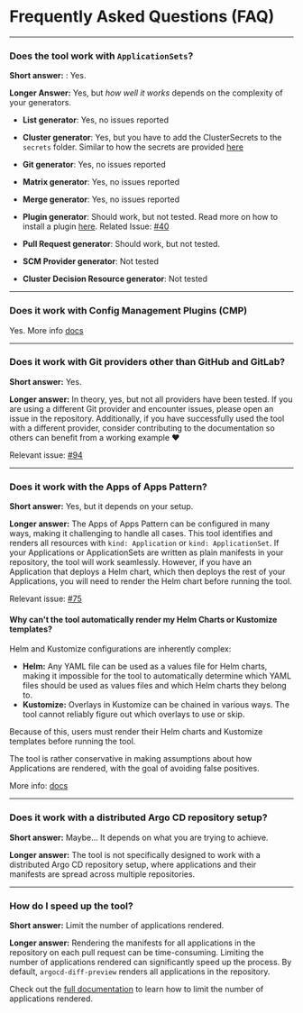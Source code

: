 # Frequently Asked Questions (FAQ)

---

### Does the tool work with `ApplicationSets`?

**Short answer:** : Yes.

**Longer Answer:** Yes, but _how well it works_ depends on the complexity of your generators.

- **List generator**:
  Yes, no issues reported

- **Cluster generator**:
  Yes, but you have to add the ClusterSecrets to the `secrets` folder. Similar to how the secrets are provided [here](https://dag-andersen.github.io/argocd-diff-preview/github-actions-workflow)

- **Git generator**:
  Yes, no issues reported

- **Matrix generator**:
  Yes, no issues reported

- **Merge generator**:
  Yes, no issues reported

- **Plugin generator**: 
  Should work, but not tested. Read more on how to install a plugin [here](https://dag-andersen.github.io/argocd-diff-preview/custom-argo-cd-installation). Related Issue: [#40](https://github.com/dag-andersen/argocd-diff-preview/issues/40)

- **Pull Request generator**:
   Should work, but not tested.

- **SCM Provider generator**:
  Not tested

- **Cluster Decision Resource generator**:
  Not tested

---


### Does it work with Config Management Plugins (CMP)

Yes. More info [docs](https://dag-andersen.github.io/argocd-diff-preview/custom-argo-cd-installation)

---

### Does it work with Git providers other than GitHub and GitLab?

**Short answer:** Yes.

**Longer answer:** In theory, yes, but not all providers have been tested. If you are using a different Git provider and encounter issues, please open an issue in the repository. Additionally, if you have successfully used the tool with a different provider, consider contributing to the documentation so others can benefit from a working example ❤️

Relevant issue: [#94](https://github.com/dag-andersen/argocd-diff-preview/issues/94)

---

### Does it work with the Apps of Apps Pattern?

**Short answer:** Yes, but it depends on your setup.

**Longer answer:** The Apps of Apps Pattern can be configured in many ways, making it challenging to handle all cases. This tool identifies and renders all resources with `kind: Application` or `kind: ApplicationSet`. If your Applications or ApplicationSets are written as plain manifests in your repository, the tool will work seamlessly. However, if you have an Application that deploys a Helm chart, which then deploys the rest of your Applications, you will need to render the Helm chart before running the tool.

Relevant issue: [#75](https://github.com/dag-andersen/argocd-diff-preview/issues/75)

#### Why can't the tool automatically render my Helm Charts or Kustomize templates?

Helm and Kustomize configurations are inherently complex:

- **Helm:** Any YAML file can be used as a values file for Helm charts, making it impossible for the tool to automatically determine which YAML files should be used as values files and which Helm charts they belong to.
- **Kustomize:** Overlays in Kustomize can be chained in various ways. The tool cannot reliably figure out which overlays to use or skip.

Because of this, users must render their Helm charts and Kustomize templates before running the tool.

The tool is rather conservative in making assumptions about how Applications are rendered, with the goal of avoiding false positives.

More info: [docs](https://dag-andersen.github.io/argocd-diff-preview/generated-applications/)

---

### Does it work with a distributed Argo CD repository setup?

**Short answer:** Maybe... It depends on what you are trying to achieve.

**Longer answer:** The tool is not specifically designed to work with a distributed Argo CD repository setup, where applications and their manifests are spread across multiple repositories.

---

### How do I speed up the tool?

**Short answer:** Limit the number of applications rendered.

**Longer answer:** Rendering the manifests for all applications in the repository on each pull request can be time-consuming. Limiting the number of applications rendered can significantly speed up the process. By default, `argocd-diff-preview` renders all applications in the repository.

Check out the [full documentation](https://dag-andersen.github.io/argocd-diff-preview/application-selection/) to learn how to limit the number of applications rendered.
